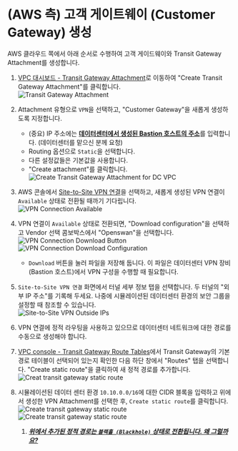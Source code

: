 # (AWS 측) 고객 게이트웨이 (Customer Gateway) 생성

AWS 클라우드 쪽에서 아래 순서로 수행하여 고객 게이드웨이와 Transit Gateway Attachment를 생성합니다.

1. [VPC 대시보드 - Transit Gateway Attachment](https://console.aws.amazon.com/vpc/home?#TransitGatewayAttachments:sort=transitGatewayAttachmentId)로 이동하여 "Create Transit Gateway Attachment"를 클릭합니다.<br>
  ![Transit Gateway Attachment](./assets/create-transit-gateway-attachment.png)

2. Attachment 유형으로 ```VPN```을 선택하고, "Customer Gateway"을 새롭게 생성하도록 지정합니다. 
   - (중요) IP 주소에는 <u>**데이터센터에서 생성된 Bastion 호스트의 주소**</u>를 입력합니다. (데이터센터를 맡으신 분께 요청)
   - Routing 옵션으로 ```Static```을 선택합니다.
   - 다른 설정값들은 기본값을 사용합니다.
   - "Create attachment"를 클릭합니다.<br>
   ![Create Transit Gateway Attachment for DC VPC](./assets/create-transit-gateway-attachment-for-vpn.png)

3. AWS 콘솔에서 [Site-to-Site VPN 연결](https://console.aws.amazon.com/vpc/home?#VpnConnections:sort=VpnConnectionId)을 선택하고, 새롭게 생성된 VPN 연결이 ```Available``` 상태로 전환될 때까기 기다립니다.<br>
    ![VPN Connection Available](./assets/vpn-connection-available.png)<br>

4. VPN 연결이 ```Available``` 상태로 전환되면, "Download configuration"을 선택하고 Vendor 선택 콤보박스에서 "Openswan"을 선택합니다.
    ![VPN Connection Download Button](./assets/vpn-connection-download-configuration-button.png)<br>
    ![VPN Connection Download Configuration](./assets/vpn-connection-download-configuration-openswan.png)
   - ```Download``` 버튼을 눌러 파일을 저장해 둡니다. 이 파일은 데이터센터 VPN 장비 (Bastion 호스트)에서 VPN 구성을 수행할 때 필요합니다.

5. ```Site-to-Site VPN 연결``` 화면에서 터널 세부 정보 탭을 선택합니다. 두 터널의 "외부 IP 주소"를 기록해 두세요. 나중에 시뮬레이션된 데이터센터 환경의 보안 그룹을 설정할 때 참조할 수 있습니다.<br>
    ![Site-to-Site VPN Outside IPs](./assets/site-to-site-vpn-outside-ip-address.png)

6. VPN 연결에 정적 라우팅을 사용하고 있으므로 데이터센터 네트워크에 대한 경로를 수동으로 생성해야 합니다.

7. [VPC console - Transit Gateway Route Tables](https://console.aws.amazon.com/vpc/home?#TransitGatewayRouteTables:sort=transitGatewayRouteTableId)에서 Transit Gateway의 기본 경로 테이블이 선택되어 있는지 확인한 다음 하단 창에서 "Routes" 탭을 선택합니다. "Create static route"을 클릭하여 새 정적 경로를 추가합니다.<br>
    ![Creat transit gateway static route](./assets/create-transit-gateway-static-route.png)

8. 시뮬레이션된 데이터 센터 환경 ```10.10.0.0/16```에 대한 CIDR 블록을 입력하고 위에서 생성한 VPN Attachment를 선택한 후, ```Create static route```를 클릭합니다.
    ![Create transit gateway static route](./assets/create-transit-gateway-static-route-vpn-attachment.png)<br>
    ![Create transit gateway static route](./assets/create-transit-gateway-static-route-result.png)<br>
    1. <u>***위에서 추가된 정적 경로는 ```블랙홀 (Blackhole)``` 상태로 전환됩니다. 왜 그럴까요?***</u>
